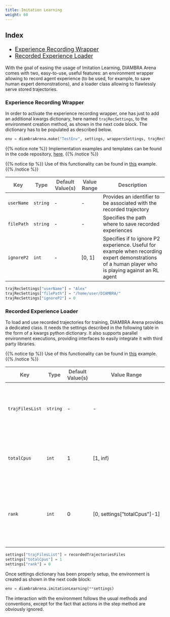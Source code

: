 ```yaml
---
title: Imitation Learning
weight: 60
---
```


<div style="font-size:1.125rem;">

### Index

- <a href="./#experience-recording-wrapper">Experience Recording Wrapper</a>
- <a href="./#recorded-experience-loader">Recorded Experience Loader</a>

</div>

With the goal of easing the usage of Imitation Learning, DIAMBRA Arena comes with two, easy-to-use, useful features: an environment wrapper allowing to record agent experience (to be used, for example, to save human expert demonstrations), and a loader class allowing to flawlessly serve stored trajectories. 

### Experience Recording Wrapper

In order to activate the experience recording wrapper, one has just to add an additional kwargs dictionary, here named `trajRecSettings`, to the environment creation method, as shown in the next code block. The dictionary has to be populated as described below.

```python
env = diambraArena.make("TestEnv", settings, wrappersSettings, trajRecSettings)

```

{{% notice note %}}
Implementation examples and templates can be found in the code repository, <a href="https://github.com/diambra/diambraArena/tree/main/diambraArena/wrappers" target="_blank">here</a>.
{{% /notice %}}

{{% notice tip %}}
Use of this functionality can be found in <a href="../gettingstarted/examples/humanexperiencerecorder/">this</a> example.
{{% /notice %}}

| <strong><span style="color:#5B5B60;">Key</span></strong> | <strong><span style="color:#5B5B60;">Type</span></strong> | <strong><span style="color:#5B5B60;">Default Value(s)</span></strong> | <strong><span style="color:#5B5B60;">Value Range</span></strong> | <strong><span style="color:#5B5B60;">Description</span></strong> |
|-------------|-------------| ------|------|-----|
| `userName`     | `string`| - | - | Provides an identifier to be associated with the recorded trajectory  |
| `filePath`     | `string`| - | - | Specifies the path where to save recorded experiences |
| `ignoreP2`     | `int`| - | [0,&#160;1] | Specifies if to ignore P2 experience. Useful for example when recording expert demonstrations of a human player who is playing against an RL agent |

```python
trajRecSettings["userName"] = "Alex"
trajRecSettings["filePath"] = "/home/user/DIAMBRA/"
trajRecSettings["ignoreP2"] = 0
```     

### Recorded Experience Loader

To load and use recorded trajectories for training, DIAMBRA Arena provides a dedicated class. It needs the settings described in the following table in the form of a kwargs python dictionary. It also supports parallel environment executions, providing interfaces to easily integrate it with third party libraries.

{{% notice tip %}}
Use of this functionality can be found in <a href="../gettingstarted/examples/imitationlearning/">this</a> example.
{{% /notice %}}

| <strong><span style="color:#5B5B60;">Key</span></strong> | <strong><span style="color:#5B5B60;">Type</span></strong> | <strong><span style="color:#5B5B60;">Default Value(s)</span></strong> | <strong><span style="color:#5B5B60;">Value Range</span></strong> | <strong><span style="color:#5B5B60;">Description</span></strong> |
|-------------|-------------| ------|------|-----|
| `trajFilesList`     | `string`| - | - | Contains the list of recorded experience files, specified as absolute paths |
| `totalCpus`     | `int`| 1 | [1, inf) | Specifies the number of parallel environments one wants to run at the same time |
| `rank`     | `int`| 0 | [0,&#160;settings["totalCpus"]-1] | Assigns a rank number to the environment to identify the instance number when using parallel environments |

```python
settings["trajFilesList"] = recordedTrajectoriesFiles
settings["totalCpus"] = 1
settings["rank"] = 0
```
Once settings dictionary has been properly setup, the environment is created as shown in the next code block:

```python
env = diambraArena.imitationLearning(**settings)
```

The interaction with the environment follows the usual methods and conventions, except for the fact that actions in the step method are obviously ignored.
